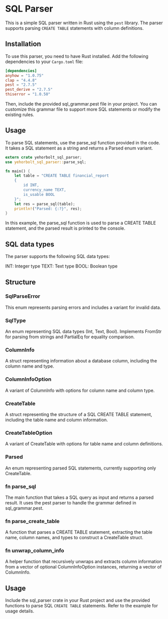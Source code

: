 # SQL Parser

This is a simple SQL parser written in Rust using the `pest` library. The parser supports parsing `CREATE TABLE` statements with column definitions.

## Installation

To use this parser, you need to have Rust installed. Add the following dependencies to your `Cargo.toml` file:

```toml
[dependencies]
anyhow = "1.0.75"
clap = "4.4.8"
pest = "2.7.5"
pest_derive = "2.7.5"
thiserror = "1.0.50"
```

Then, include the provided sql_grammar.pest file in your project. You can customize this grammar file to support more SQL statements or modify the existing rules.

## Usage
To parse SQL statements, use the parse_sql function provided in the code. It takes a SQL statement as a string and returns a Parsed enum variant.

```rust
extern crate yehorbolt_sql_parser;
use yehorbolt_sql_parser::parse_sql;

fn main() {
    let table = "CREATE TABLE financial_report 
    { 
        id INT, 
        currency_name TEXT, 
        is_usable BOOL
    }";
    let res = parse_sql(table);
    println!("Parsed: {:?}", res);
}

```

In this example, the parse_sql function is used to parse a CREATE TABLE statement, and the parsed result is printed to the console.

## SQL data types
The parser supports the following SQL data types:

INT: Integer type
TEXT: Text type
BOOL: Boolean type

## Structure

### SqlParseError
This enum represents parsing errors and includes a variant for invalid data.

### SqlType
An enum representing SQL data types (Int, Text, Bool). Implements FromStr for parsing from strings and PartialEq for equality comparison.

### ColumnInfo
A struct representing information about a database column, including the column name and type.

### ColumnInfoOption
A variant of ColumnInfo with options for column name and column type.

### CreateTable
A struct representing the structure of a SQL CREATE TABLE statement, including the table name and column information.

### CreateTableOption
A variant of CreateTable with options for table name and column definitions.

### Parsed
An enum representing parsed SQL statements, currently supporting only CreateTable.

### fn parse_sql
The main function that takes a SQL query as input and returns a parsed result. It uses the pest parser to handle the grammar defined in sql_grammar.pest.

### fn parse_create_table
A function that parses a CREATE TABLE statement, extracting the table name, column names, and types to construct a CreateTable struct.

### fn unwrap_column_info
A helper function that recursively unwraps and extracts column information from a vector of optional ColumnInfoOption instances, returning a vector of ColumnInfo.

## Usage
Include the sql_parser crate in your Rust project and use the provided functions to parse SQL `CREATE TABLE` statements. Refer to the example for usage details.

